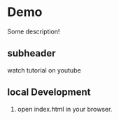 # Demo

Some description!

## subheader

watch tutorial on youtube

## local Development

1. open index.html in your browser.
